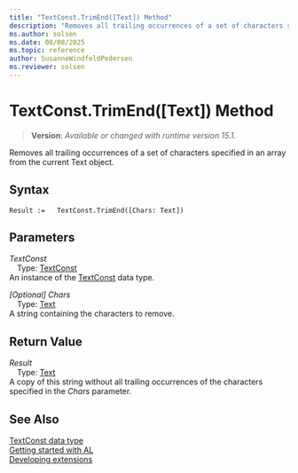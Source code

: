 ```yaml
---
title: "TextConst.TrimEnd([Text]) Method"
description: "Removes all trailing occurrences of a set of characters specified in an array from the current Text object."
ms.author: solsen
ms.date: 08/08/2025
ms.topic: reference
author: SusanneWindfeldPedersen
ms.reviewer: solsen
---
```

[//]: # (START>DO_NOT_EDIT)
[//]: # (IMPORTANT:Do not edit any of the content between here and the END>DO_NOT_EDIT.)
[//]: # (Any modifications should be made in the .xml files in the ModernDev repo.)
# TextConst.TrimEnd([Text]) Method
> **Version**: _Available or changed with runtime version 15.1._

Removes all trailing occurrences of a set of characters specified in an array from the current Text object.


## Syntax
```AL
Result :=   TextConst.TrimEnd([Chars: Text])
```
## Parameters
*TextConst*  
&emsp;Type: [TextConst](textconst-data-type.md)  
An instance of the [TextConst](textconst-data-type.md) data type.  

*[Optional] Chars*  
&emsp;Type: [Text](../text/text-data-type.md)  
A string containing the characters to remove.  


## Return Value
*Result*  
&emsp;Type: [Text](../text/text-data-type.md)  
A copy of this string without all trailing occurrences of the characters specified in the *Chars* parameter.


[//]: # (IMPORTANT: END>DO_NOT_EDIT)
## See Also
[TextConst data type](textconst-data-type.md)  
[Getting started with AL](../../devenv-get-started.md)  
[Developing extensions](../../devenv-dev-overview.md)